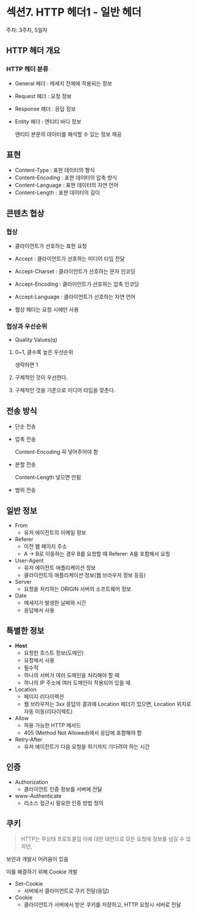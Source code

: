 # 섹션7. HTTP 헤더1 - 일반 헤더

주차: 3주차, 5일차

## HTTP 헤더 개요

### HTTP 헤더 분류

- General 헤더 : 메세지 전체에 적용되는 정보
- Request 헤더 : 요청 정보
- Response 헤더 : 응답 정보
- Entity 헤더 : 엔티티 바디 정보
    
    엔티티 본문의 데이터를 해석할 수 있는 정보 제공
    

## 표현

- Content-Type : 표현 데이터의 형식
- Content-Encoding : 표현 데이터의 압축 방식
- Content-Language : 표현 데이터의 자연 언어
- Content-Length : 표현 데이터의 길이

## 콘텐츠 협상

### 협상

- 클라이언트가 선호하는 표현 요청
    
    
- Accept : 클라이언트가 선호하는 미디어 타입 전달
- Accept-Charset : 클라이언트가 선호하는 문자 인코딩
- Accept-Encoding : 클라이언트가 선호하는 압축 인코딩
- Accept-Language : 클라이언트가 선호하는 자연 언어

- 협상 헤더는 요청 시에만 사용

### 협상과 우선순위

- Quality Values(q)
1. 0~1, 클수록 높은 우선순위
    
    생략하면 1
    
2. 구체적인 것이 우선한다.
3. 구체적인 것을 기준으로 미디어 타입을 맞춘다.

## 전송 방식

- 단순 전송
- 압축 전송
    
    Content-Encoding 꼭 넣어주어야 함
    
- 분할 전송
    
    Content-Length 넣으면 안됨
    
- 범위 전송

## 일반 정보

- From
    - 유저 에이전트의 이메일 정보
- Referer
    - 이전 웹 페이지 주소
    - A → B로 이동하는 경우 B를 요청할 때 Referer: A를 포함해서 요청
- User-Agent
    - 유저 에이전트 애플리케이션 정보
    - 클라이언트의 애플리케이션 정보(웹 브라우저 정보 등등)
- Server
    - 요청을 처리하는 ORIGIN 서버의 소프트웨어 정보
- Date
    - 메세지가 발생한 날짜와 시간
    - 응답에서 사용

## 특별한 정보

- **Host**
    - 요청한 호스트 정보(도메인)
    - 요청에서 사용
    - 필수적
    - 하나의 서버가 여러 도메인을 처리해야 할 때
    - 하나의 IP 주소에 여러 도메인이 적용되어 있을 때
- Location
    - 페이지 리다이렉션
    - 웹 브라우저는 3xx 응답의 결과에 Location 헤더가 있으면, Location 위치로 자동 이동(리다이렉트)
- Allow
    - 허용 가능한 HTTP 메서드
    - 405 (Method Not Allowed)에서 응답에 포함해야 함
- Retry-After
    - 유저 에이전트가 다음 요청을 하기까지 기다려야 하는 시간

## 인증

- Authorization
    - 클라이언트 인증 정보를 서버에 전달
- www-Authenticate
    - 리소스 접근시 필요한 인증 방법 정의

## 쿠키

> HTTP는 무상태 프로토콜임
이에 대한 대안으로 모든 요청에 정보를 넘길 수 있지만,

보안과 개발시 어려움이 있음

이를 해결하기 위해 Cookie 개발
> 

- Set-Cookie
    - 서버에서 클라이언트로 쿠키 전달(응답)
- Cookie
    - 클라이언트가 서버에서 받은 쿠키를 저장하고, HTTP 요청시 서버로 전달